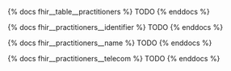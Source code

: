 {% docs fhir__table__practitioners %}
TODO
{% enddocs %}

{% docs fhir__practitioners__identifier %}
TODO
{% enddocs %}

{% docs fhir__practitioners__name %}
TODO
{% enddocs %}

{% docs fhir__practitioners__telecom %}
TODO
{% enddocs %}
